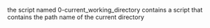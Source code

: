 the script named 0-current_working_directory contains a script that contains the path name of the current directory
